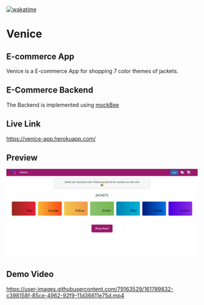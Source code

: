[![wakatime](https://wakatime.com/badge/user/96974b03-e435-4d4d-89a2-486553721b5a/project/41aa6337-e3d7-432b-89c7-c2b8610bee5b.svg)](https://wakatime.com/badge/user/96974b03-e435-4d4d-89a2-486553721b5a/project/41aa6337-e3d7-432b-89c7-c2b8610bee5b)
# Venice
## E-commerce App
Venice is a E-commerce App for shopping 7 color themes of jackets.

## E-Commerce Backend
The Backend is implemented using [mockBee](https://mockbee.netlify.app/)

## Live Link
https://venice-app.herokuapp.com/

## Preview
![Desktop View](src/Images/app-desktop-preview.PNG)

## Demo Video
https://user-images.githubusercontent.com/79163529/161789832-c398158f-85ce-4962-92f9-11d36611e75d.mp4

